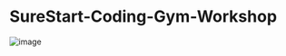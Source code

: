 # SureStart-Coding-Gym-Workshop
![image](https://user-images.githubusercontent.com/62675121/148157848-4a279a8f-46db-49a6-936f-948c066e2106.png)
